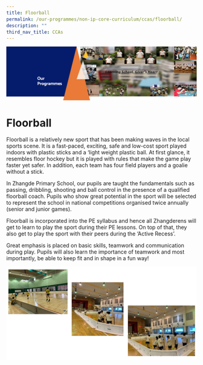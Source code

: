 ```yaml
---
title: Floorball
permalink: /our-programmes/non-ip-core-curriculum/ccas/floorball/
description: ""
third_nav_title: CCAs
---
```


![](/images/OurProgrammes1.png)

Floorball
=========

  

Floorball is a relatively new sport that has been making waves in the local sports scene. It is a fast-paced, exciting, safe and low-cost sport played indoors with plastic sticks and a ‘light weight plastic ball. At first glance, it resembles floor hockey but it is played with rules that make the game play faster yet safer. In addition, each team has four field players and a goalie without a stick.

In Zhangde Primary School, our pupils are taught the fundamentals such as passing, dribbling, shooting and ball control in the presence of a qualified floorball coach. Pupils who show great potential in the sport will be selected to represent the school in national competitions organised twice annually (senior and junior games).

Floorball is incorporated into the PE syllabus and hence all Zhangderens will get to learn to play the sport during their PE lessons. On top of that, they also get to play the sport with their peers during the ‘Active Recess’.

Great emphasis is placed on basic skills, teamwork and communication during play. Pupils will also learn the importance of teamwork and most importantly, be able to keep fit and in shape in a fun way!

![](/images/Floorball.jpeg)